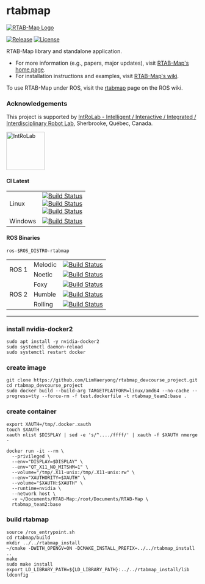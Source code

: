 rtabmap
=======

[![RTAB-Map Logo](https://raw.githubusercontent.com/introlab/rtabmap/master/guilib/src/images/RTAB-Map100.png)](http://introlab.github.io/rtabmap)

[![Release][release-image]][releases]
[![License][license-image]][license]

[release-image]: https://img.shields.io/badge/release-0.20.16-green.svg?style=flat
[releases]: https://github.com/introlab/rtabmap/releases

[license-image]: https://img.shields.io/badge/license-BSD-green.svg?style=flat
[license]: https://github.com/introlab/rtabmap/blob/master/LICENSE

RTAB-Map library and standalone application.

 * For more information (e.g., papers, major updates), visit [RTAB-Map's home page](http://introlab.github.io/rtabmap).
 * For installation instructions and examples, visit [RTAB-Map's wiki](https://github.com/introlab/rtabmap/wiki).

To use RTAB-Map under ROS, visit the [rtabmap](http://wiki.ros.org/rtabmap) page on the ROS wiki.

### Acknowledgements
This project is supported by [IntRoLab - Intelligent / Interactive / Integrated / Interdisciplinary Robot Lab](https://introlab.3it.usherbrooke.ca/), Sherbrooke, Québec, Canada.

<a href="https://introlab.3it.usherbrooke.ca/">
<img src="https://github.com/introlab/16SoundsUSB/blob/master/images/IntRoLab.png" alt="IntRoLab" height="100">
</a>

#### CI Latest

  <table>
    <tbody>
        <tr>
           <td>Linux</td>
           <td><a href="https://github.com/introlab/rtabmap/actions/workflows/cmake.yml"><img src="https://github.com/introlab/rtabmap/actions/workflows/cmake.yml/badge.svg" alt="Build Status"/> <br> <a href="https://github.com/introlab/rtabmap/actions/workflows/cmake-ros.yml"><img src="https://github.com/introlab/rtabmap/actions/workflows/cmake-ros.yml/badge.svg" alt="Build Status"/> <br> <a href="https://github.com/introlab/rtabmap/actions/workflows/docker.yml"><img src="https://github.com/introlab/rtabmap/actions/workflows/docker.yml/badge.svg" alt="Build Status"/>
           </td>
        </tr>
        <tr>
           <td>Windows</td>
           <td><a href="https://ci.appveyor.com/project/matlabbe/rtabmap/branch/master"><img src="https://ci.appveyor.com/api/projects/status/hr73xspix9oqa26h/branch/master?svg=true" alt="Build Status"/>
           </td>
        </tr>
     </tbody>
  </table>
 
 #### ROS Binaries
 
 `ros-$ROS_DISTRO-rtabmap`
 
 <table>
    <tbody>
        <tr>
           <td rowspan="2">ROS 1</td>
           <td>Melodic</td>
            <td><a href="http://build.ros.org/job/Mbin_ubv8_uBv8__rtabmap__ubuntu_bionic_arm64__binary/"><img src="http://build.ros.org/buildStatus/icon?job=Mbin_ubv8_uBv8__rtabmap__ubuntu_bionic_arm64__binary" alt="Build Status"/></td>
        </tr>
        <tr>
            <td>Noetic</td>
            <td><a href="http://build.ros.org/job/Nbin_ufv8_uFv8__rtabmap__ubuntu_focal_arm64__binary/"><img src="http://build.ros.org/buildStatus/icon?job=Nbin_ufv8_uFv8__rtabmap__ubuntu_focal_arm64__binary" alt="Build Status"/></td>
        </tr>
        <tr>
            <td rowspan="3">ROS 2</td>
            <td>Foxy</td>
            <td><a href="http://build.ros2.org/job/Fbin_uF64__rtabmap__ubuntu_focal_amd64__binary/"><img src="http://build.ros2.org/buildStatus/icon?job=Fbin_uF64__rtabmap__ubuntu_focal_amd64__binary" alt="Build Status"/></td>
        </tr>
        <tr>
            <td>Humble</td>
            <td><a href="http://build.ros2.org/job/Hbin_uJ64__rtabmap__ubuntu_jammy_amd64__binary/"><img src="http://build.ros2.org/buildStatus/icon?job=Hbin_uJ64__rtabmap__ubuntu_jammy_amd64__binary" alt="Build Status"/></td>
        </tr>
        <tr>
            <td>Rolling</td>
            <td><a href="http://build.ros2.org/job/Rbin_uJ64__rtabmap__ubuntu_jammy_amd64__binary/"><img src="http://build.ros2.org/buildStatus/icon?job=Rbin_uJ64__rtabmap__ubuntu_jammy_amd64__binary" alt="Build Status"/></td>
        </tr>
    </tbody>
</table>
 
---


### install nvidia-docker2
```
sudo apt install -y nvidia-docker2
sudo systemctl daemon-reload
sudo systemctl restart docker
```

### create image
```
git clone https://github.com/LimHaeryong/rtabmap_devcourse_project.git
cd rtabmap_devcourse_project
sudo docker build --build-arg TARGETPLATFORM=linux/amd64 --no-cache --progress=tty --force-rm -f test.dockerfile -t rtabmap_team2:base .
```



### create container
```
export XAUTH=/tmp/.docker.xauth
touch $XAUTH
xauth nlist $DISPLAY | sed -e 's/^..../ffff/' | xauth -f $XAUTH nmerge -

docker run -it --rm \
  --privileged \
  --env="DISPLAY=$DISPLAY" \
  --env="QT_X11_NO_MITSHM=1" \
  --volume="/tmp/.X11-unix:/tmp/.X11-unix:rw" \
  --env="XAUTHORITY=$XAUTH" \
  --volume="$XAUTH:$XAUTH" \
  --runtime=nvidia \
  --network host \
  -v ~/Documents/RTAB-Map:/root/Documents/RTAB-Map \
  rtabmap_team2:base
```

### build rtabmap
```
source /ros_entrypoint.sh
cd rtabmap/build
mkdir ../../rtabmap_install
~/cmake -DWITH_OPENGV=ON -DCMAKE_INSTALL_PREFIX=../../rtabmap_install ..
make
sudo make install
export LD_LIBRARY_PATH=${LD_LIBRARY_PATH}:../../rtabmap_install/lib
ldconfig
```
